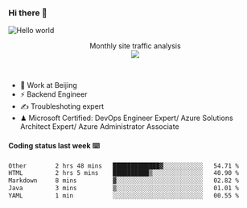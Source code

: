 ### Hi there 👋

<img src="https://raw.githubusercontent.com/sagar-viradiya/sagar-viradiya/master/resources/banner.png" alt="Hello world">
<p align="center"> 
 Monthly site traffic analysis <br/>
  <img src="https://profile-counter.glitch.me/youszoe/count.svg" />
</p>
<br/>

- 🍻 Work at Beijing 
- ⚡ Backend Engineer
- ✍️ Troubleshoting expert
- ♟  Microsoft Certified: DevOps Engineer Expert/ Azure Solutions Architect Expert/ Azure Administrator Associate

#### Coding status last week ⌨️

<!--START_SECTION:waka-->

```txt
Other        2 hrs 48 mins   █████████████▓░░░░░░░░░░░   54.71 %
HTML         2 hrs 5 mins    ██████████▒░░░░░░░░░░░░░░   40.90 %
Markdown     8 mins          ▓░░░░░░░░░░░░░░░░░░░░░░░░   02.82 %
Java         3 mins          ▒░░░░░░░░░░░░░░░░░░░░░░░░   01.01 %
YAML         1 min           ░░░░░░░░░░░░░░░░░░░░░░░░░   00.55 %
```

<!--END_SECTION:waka-->

<br/>
<center><img src="http://ghchart.rshah.org/409ba5/yousazoe" alt="" /></center>


